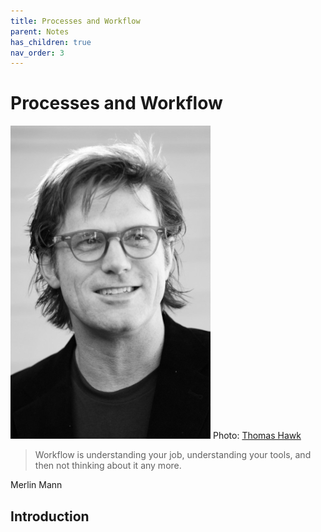 ```yaml
---
title: Processes and Workflow
parent: Notes
has_children: true
nav_order: 3
---
```


# Processes and Workflow

<div class="splash">

![Merlin Mann](../../images/merlin_mann.png)
<span class="credit">Photo: <a href="https://www.flickr.com/photos/thomashawk/2298694177">Thomas Hawk</a></span>

<blockquote class="pretty"><span>
Workflow is understanding your job, understanding your tools, and then not thinking about it any more.
</span></blockquote>

<p class="attribution">Merlin Mann</p>
</div>

## Introduction
